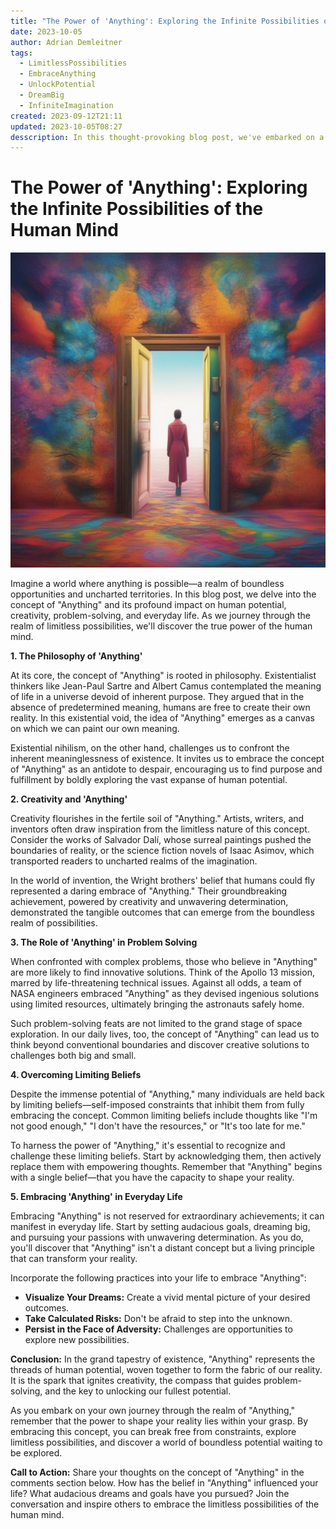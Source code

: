 ```yaml
---
title: "The Power of 'Anything': Exploring the Infinite Possibilities of the Human Mind"
date: 2023-10-05
author: Adrian Demleitner
tags:
  - LimitlessPossibilities
  - EmbraceAnything
  - UnlockPotential
  - DreamBig
  - InfiniteImagination
created: 2023-09-12T21:11
updated: 2023-10-05T08:27
desscription: In this thought-provoking blog post, we've embarked on a journey into the limitless realm of "Anything." We've explored how this concept, deeply rooted in philosophy, empowers individuals to transcend boundaries and create their own meaning in a seemingly purposeless universe. "Anything" serves as a wellspring of creativity, inspiring artists and inventors to push the boundaries of imagination. It also plays a crucial role in problem-solving, from space missions to everyday challenges. Yet, overcoming limiting beliefs is essential to fully embrace "Anything" and unlock its transformative potential in our lives. By dreaming big, taking risks, and persisting, we can harness the power of "Anything" to shape our reality and embark on a path of boundless possibilities.
---
```

# The Power of 'Anything': Exploring the Infinite Possibilities of the Human Mind

![](assets/005.jpg)

Imagine a world where anything is possible—a realm of boundless opportunities and uncharted territories. In this blog post, we delve into the concept of "Anything" and its profound impact on human potential, creativity, problem-solving, and everyday life. As we journey through the realm of limitless possibilities, we'll discover the true power of the human mind.

**1. The Philosophy of 'Anything'**

At its core, the concept of "Anything" is rooted in philosophy. Existentialist thinkers like Jean-Paul Sartre and Albert Camus contemplated the meaning of life in a universe devoid of inherent purpose. They argued that in the absence of predetermined meaning, humans are free to create their own reality. In this existential void, the idea of "Anything" emerges as a canvas on which we can paint our own meaning.

Existential nihilism, on the other hand, challenges us to confront the inherent meaninglessness of existence. It invites us to embrace the concept of "Anything" as an antidote to despair, encouraging us to find purpose and fulfillment by boldly exploring the vast expanse of human potential.

**2. Creativity and 'Anything'**

Creativity flourishes in the fertile soil of "Anything." Artists, writers, and inventors often draw inspiration from the limitless nature of this concept. Consider the works of Salvador Dalí, whose surreal paintings pushed the boundaries of reality, or the science fiction novels of Isaac Asimov, which transported readers to uncharted realms of the imagination.

In the world of invention, the Wright brothers' belief that humans could fly represented a daring embrace of "Anything." Their groundbreaking achievement, powered by creativity and unwavering determination, demonstrated the tangible outcomes that can emerge from the boundless realm of possibilities.

**3. The Role of 'Anything' in Problem Solving**

When confronted with complex problems, those who believe in "Anything" are more likely to find innovative solutions. Think of the Apollo 13 mission, marred by life-threatening technical issues. Against all odds, a team of NASA engineers embraced "Anything" as they devised ingenious solutions using limited resources, ultimately bringing the astronauts safely home.

Such problem-solving feats are not limited to the grand stage of space exploration. In our daily lives, too, the concept of "Anything" can lead us to think beyond conventional boundaries and discover creative solutions to challenges both big and small.

**4. Overcoming Limiting Beliefs**

Despite the immense potential of "Anything," many individuals are held back by limiting beliefs—self-imposed constraints that inhibit them from fully embracing the concept. Common limiting beliefs include thoughts like "I'm not good enough," "I don't have the resources," or "It's too late for me."

To harness the power of "Anything," it's essential to recognize and challenge these limiting beliefs. Start by acknowledging them, then actively replace them with empowering thoughts. Remember that "Anything" begins with a single belief—that you have the capacity to shape your reality.

**5. Embracing 'Anything' in Everyday Life**

Embracing "Anything" is not reserved for extraordinary achievements; it can manifest in everyday life. Start by setting audacious goals, dreaming big, and pursuing your passions with unwavering determination. As you do, you'll discover that "Anything" isn't a distant concept but a living principle that can transform your reality.

Incorporate the following practices into your life to embrace "Anything":

- **Visualize Your Dreams:** Create a vivid mental picture of your desired outcomes.
- **Take Calculated Risks:** Don't be afraid to step into the unknown.
- **Persist in the Face of Adversity:** Challenges are opportunities to explore new possibilities.

**Conclusion:**
In the grand tapestry of existence, "Anything" represents the threads of human potential, woven together to form the fabric of our reality. It is the spark that ignites creativity, the compass that guides problem-solving, and the key to unlocking our fullest potential.

As you embark on your own journey through the realm of "Anything," remember that the power to shape your reality lies within your grasp. By embracing this concept, you can break free from constraints, explore limitless possibilities, and discover a world of boundless potential waiting to be explored.

**Call to Action:**
Share your thoughts on the concept of "Anything" in the comments section below. How has the belief in "Anything" influenced your life? What audacious dreams and goals have you pursued? Join the conversation and inspire others to embrace the limitless possibilities of the human mind. 
